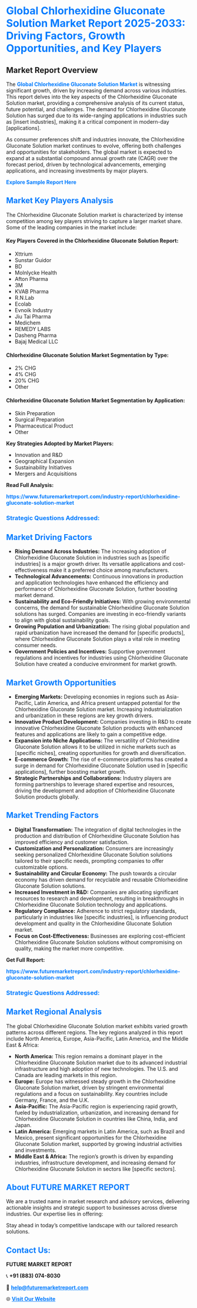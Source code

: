 <h1 style="color: #007BFF;">Global Chlorhexidine Gluconate Solution Market Report 2025-2033: Driving Factors, Growth Opportunities, and Key Players</h1>

<section id="overview">
<h2>Market Report Overview</h2>
<p>The <a href="https://www.futuremarketreport.com/industry-report/chlorhexidine-gluconate-solution-market" style="color: #007BFF; text-decoration: none;"><strong>Global Chlorhexidine Gluconate Solution Market</strong></a> is witnessing significant growth, driven by increasing demand across various industries. This report delves into the key aspects of the Chlorhexidine Gluconate Solution market, providing a comprehensive analysis of its current status, future potential, and challenges. The demand for Chlorhexidine Gluconate Solution has surged due to its wide-ranging applications in industries such as [insert industries], making it a critical component in modern-day [applications].</p>
<p>As consumer preferences shift and industries innovate, the Chlorhexidine Gluconate Solution market continues to evolve, offering both challenges and opportunities for stakeholders. The global market is expected to expand at a substantial compound annual growth rate (CAGR) over the forecast period, driven by technological advancements, emerging applications, and increasing investments by major players.</p>
</section>

<section id="overview">
<p><a href="https://www.futuremarketreport.com/request-sample/reportId=80393" style="color: #007BFF; text-decoration: none;"><strong>Explore Sample Report Here</strong></a></p>
</section>

<section id="key-players">
<h2 style="color: #007BFF;">Market Key Players Analysis</h2>
<p>The Chlorhexidine Gluconate Solution market is characterized by intense competition among key players striving to capture a larger market share. Some of the leading companies in the market include:</p>
<h4>Key Players Covered in the Chlorhexidine Gluconate Solution Report:</h4>
<ul><li>Xttrium</li><li>Sunstar Guidor</li><li>BD</li><li>Molnlycke Health</li><li>Afton Pharma</li><li>3M</li><li>KVAB Pharma</li><li>R.N.Lab</li><li>Ecolab</li><li>Evnoik Industry</li><li>Jiu Tai Pharma</li><li>Medichem</li><li>REMEDY LABS</li><li>Dasheng Pharma</li><li>Bajaj Medical LLC</li></ul>
<h4>Chlorhexidine Gluconate Solution Market Segmentation by Type:</h4>
<ul><li>2% CHG</li><li>4% CHG</li><li>20% CHG</li><li>Other</li></ul>

<h4>Chlorhexidine Gluconate Solution Market Segmentation by Application:</h4>
<ul><li>Skin Preparation</li><li>Surgical Preparation</li><li>Pharmaceutical Product</li><li>Other</li></ul>
<p><strong>Key Strategies Adopted by Market Players:</strong></p>
<ul>
<li>Innovation and R&D</li>
<li>Geographical Expansion</li>
<li>Sustainability Initiatives</li>
<li>Mergers and Acquisitions</li>
</ul>
</section>

<section>
<p><strong>Read Full Analysis: </strong></p><a href="https://www.futuremarketreport.com/industry-report/chlorhexidine-gluconate-solution-market" style="color: #007BFF; text-decoration: none;"><strong>https://www.futuremarketreport.com/industry-report/chlorhexidine-gluconate-solution-market</strong></a>
<h3 style="color: #007BFF;">Strategic Questions Addressed:</h3>
</section>

<section id="driving-factors">
<h2 style="color: #007BFF;">Market Driving Factors</h2>
<ul>
<li><strong>Rising Demand Across Industries:</strong> The increasing adoption of Chlorhexidine Gluconate Solution in industries such as [specific industries] is a major growth driver. Its versatile applications and cost-effectiveness make it a preferred choice among manufacturers.</li>
<li><strong>Technological Advancements:</strong> Continuous innovations in production and application technologies have enhanced the efficiency and performance of Chlorhexidine Gluconate Solution, further boosting market demand.</li>
<li><strong>Sustainability and Eco-Friendly Initiatives:</strong> With growing environmental concerns, the demand for sustainable Chlorhexidine Gluconate Solution solutions has surged. Companies are investing in eco-friendly variants to align with global sustainability goals.</li>
<li><strong>Growing Population and Urbanization:</strong> The rising global population and rapid urbanization have increased the demand for [specific products], where Chlorhexidine Gluconate Solution plays a vital role in meeting consumer needs.</li>
<li><strong>Government Policies and Incentives:</strong> Supportive government regulations and incentives for industries using Chlorhexidine Gluconate Solution have created a conducive environment for market growth.</li>
</ul>
</section>

<section id="growth-opportunities">
<h2 style="color: #007BFF;">Market Growth Opportunities</h2>
<ul>
<li><strong>Emerging Markets:</strong> Developing economies in regions such as Asia-Pacific, Latin America, and Africa present untapped potential for the Chlorhexidine Gluconate Solution market. Increasing industrialization and urbanization in these regions are key growth drivers.</li>
<li><strong>Innovative Product Development:</strong> Companies investing in R&D to create innovative Chlorhexidine Gluconate Solution products with enhanced features and applications are likely to gain a competitive edge.</li>
<li><strong>Expansion into Niche Applications:</strong> The versatility of Chlorhexidine Gluconate Solution allows it to be utilized in niche markets such as [specific niches], creating opportunities for growth and diversification.</li>
<li><strong>E-commerce Growth:</strong> The rise of e-commerce platforms has created a surge in demand for Chlorhexidine Gluconate Solution used in [specific applications], further boosting market growth.</li>
<li><strong>Strategic Partnerships and Collaborations:</strong> Industry players are forming partnerships to leverage shared expertise and resources, driving the development and adoption of Chlorhexidine Gluconate Solution products globally.</li>
</ul>
</section>

<section id="trending-factors">
<h2 style="color: #007BFF;">Market Trending Factors</h2>
<ul>
<li><strong>Digital Transformation:</strong> The integration of digital technologies in the production and distribution of Chlorhexidine Gluconate Solution has improved efficiency and customer satisfaction.</li>
<li><strong>Customization and Personalization:</strong> Consumers are increasingly seeking personalized Chlorhexidine Gluconate Solution solutions tailored to their specific needs, prompting companies to offer customizable options.</li>
<li><strong>Sustainability and Circular Economy:</strong> The push towards a circular economy has driven demand for recyclable and reusable Chlorhexidine Gluconate Solution solutions.</li>
<li><strong>Increased Investment in R&D:</strong> Companies are allocating significant resources to research and development, resulting in breakthroughs in Chlorhexidine Gluconate Solution technology and applications.</li>
<li><strong>Regulatory Compliance:</strong> Adherence to strict regulatory standards, particularly in industries like [specific industries], is influencing product development and quality in the Chlorhexidine Gluconate Solution market.</li>
<li><strong>Focus on Cost-Effectiveness:</strong> Businesses are exploring cost-efficient Chlorhexidine Gluconate Solution solutions without compromising on quality, making the market more competitive.</li>
</ul>
</section>

<section>
<p><strong>Get Full Report: </strong></p><a href="https://www.futuremarketreport.com/industry-report/chlorhexidine-gluconate-solution-market" style="color: #007BFF; text-decoration: none;"><strong>https://www.futuremarketreport.com/industry-report/chlorhexidine-gluconate-solution-market</strong></a>
<h3 style="color: #007BFF;">Strategic Questions Addressed:</h3>
</section>


<section id="regional-analysis">
<h2 style="color: #007BFF;">Market Regional Analysis</h2>
<p>The global Chlorhexidine Gluconate Solution market exhibits varied growth patterns across different regions. The key regions analyzed in this report include North America, Europe, Asia-Pacific, Latin America, and the Middle East & Africa:</p>
<ul>
<li><strong>North America:</strong> This region remains a dominant player in the Chlorhexidine Gluconate Solution market due to its advanced industrial infrastructure and high adoption of new technologies. The U.S. and Canada are leading markets in this region.</li>
<li><strong>Europe:</strong> Europe has witnessed steady growth in the Chlorhexidine Gluconate Solution market, driven by stringent environmental regulations and a focus on sustainability. Key countries include Germany, France, and the U.K.</li>
<li><strong>Asia-Pacific:</strong> The Asia-Pacific region is experiencing rapid growth, fueled by industrialization, urbanization, and increasing demand for Chlorhexidine Gluconate Solution in countries like China, India, and Japan.</li>
<li><strong>Latin America:</strong> Emerging markets in Latin America, such as Brazil and Mexico, present significant opportunities for the Chlorhexidine Gluconate Solution market, supported by growing industrial activities and investments.</li>
<li><strong>Middle East & Africa:</strong> The region’s growth is driven by expanding industries, infrastructure development, and increasing demand for Chlorhexidine Gluconate Solution in sectors like [specific sectors].</li>
</ul>
</section>

<footer>
<h2 style="color: #007BFF;">About FUTURE MARKET REPORT</h2>
<p>We are a trusted name in market research and advisory services, delivering actionable insights and strategic support to businesses across diverse industries. Our expertise lies in offering:</p>

<p>Stay ahead in today’s competitive landscape with our tailored research solutions.</p>

<h2 style="color: #007BFF;">Contact Us:</h2>
<p><strong>FUTURE MARKET REPORT</strong></p>
<p>📞 <strong>+91 (883) 074-8030</strong></p>
<p>📧 <strong><a href="mailto:help@futuremarketreport.com" style="color: #007BFF;">help@futuremarketreport.com</a></strong></p>
<p>🌐 <strong><a href="https://www.futuremarketreport.com/" style="color: #007BFF;">Visit Our Website</a></strong></p>
</footer>